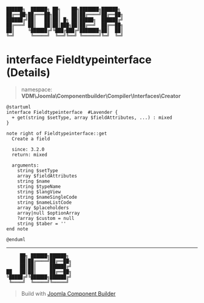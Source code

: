 ```
██████╗  ██████╗ ██╗    ██╗███████╗██████╗
██╔══██╗██╔═══██╗██║    ██║██╔════╝██╔══██╗
██████╔╝██║   ██║██║ █╗ ██║█████╗  ██████╔╝
██╔═══╝ ██║   ██║██║███╗██║██╔══╝  ██╔══██╗
██║     ╚██████╔╝╚███╔███╔╝███████╗██║  ██║
╚═╝      ╚═════╝  ╚══╝╚══╝ ╚══════╝╚═╝  ╚═╝
```
# interface Fieldtypeinterface (Details)
> namespace: **VDM\Joomla\Componentbuilder\Compiler\Interfaces\Creator**
```uml
@startuml
interface Fieldtypeinterface  #Lavender {
  + get(string $setType, array $fieldAttributes, ...) : mixed
}

note right of Fieldtypeinterface::get
  Create a field

  since: 3.2.0
  return: mixed
  
  arguments:
    string $setType
    array $fieldAttributes
    string $name
    string $typeName
    string $langView
    string $nameSingleCode
    string $nameListCode
    array $placeholders
    array|null $optionArray
    ?array $custom = null
    string $taber = ''
end note
 
@enduml
```

---
```
     ██╗ ██████╗██████╗
     ██║██╔════╝██╔══██╗
     ██║██║     ██████╔╝
██   ██║██║     ██╔══██╗
╚█████╔╝╚██████╗██████╔╝
 ╚════╝  ╚═════╝╚═════╝
```
> Build with [Joomla Component Builder](https://git.vdm.dev/joomla/Component-Builder)

